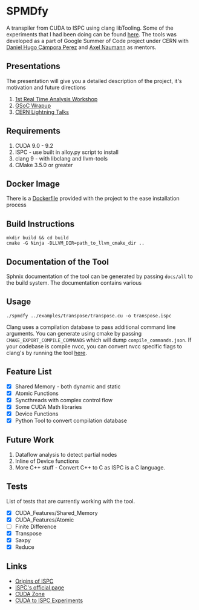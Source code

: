 # SPMDfy
A transpiler from CUDA to ISPC using clang libTooling. Some of the experiments that I had been doing can be found [here](https://github.com/schwarzschild-radius/CUDA_to_ISPC/tree/master/Experiments). The tools was developed as a part of Google Summer of Code project under CERN with [Daniel Hugo Cámpora Perez](https://github.com/dcampora) and [Axel Naumann](https://github.com/Axel-Naumann) as mentors.

## Presentations
The presentation will give you a detailed description of the project, it's motivation and future directions

1. [1st Real Time Analysis Workshop](https://docs.google.com/presentation/d/1R03OiA1FdFXzN0XPl7Ju8bUFLsYXEs_EeclSYPvoLi8/edit?usp=sharing)
2. [GSoC Wrapup](https://docs.google.com/presentation/d/1k1xSH9aW-pkHbp9NXypKQpMWzgA3DO6uV_i0fnHHkbI/edit?usp=sharing)
3. [CERN Lightning Talks](https://docs.google.com/presentation/d/1kgiaZ_XcKmhLgyc6Xh83ZLXhx4D7qTJ8resB7cnS8U4/edit?usp=sharing)

## Requirements
1. CUDA 9.0 - 9.2
2. ISPC - use built in alloy.py script to install
3. clang 9 - with libclang and llvm-tools
4. CMake 3.5.0 or greater 

## Docker Image
There is a [Dockerfile](./docker) provided with the project to the ease installation process

## Build Instructions
    mkdir build && cd build
    cmake -G Ninja -DLLVM_DIR=path_to_llvm_cmake_dir ..

## Documentation of the Tool
Sphnix documentation of the tool can be generated by passing `docs/all` to the build system. The documentation contains various 

## Usage
    ./spmdfy ../examples/transpose/transpose.cu -o transpose.ispc

Clang uses a compilation database to pass additional command line arguments. You can generate using cmake by passing `CMAKE_EXPORT_COMPILE_COMMANDS` which will dump `compile_commands.json`. If your codebase is compile nvcc, you can convert nvcc specific flags to clang's by running the tool [here](./tools/nvcc_to_cuda_clang.py).

## Feature List

- [x] Shared Memory - both dynamic and static
- [x] Atomic Functions
- [x] Syncthreads with complex control flow
- [x] Some CUDA Math libraries
- [x] Device Functions
- [x] Python Tool to convert compilation database

## Future Work
1. Dataflow analysis to detect partial nodes
2. Inline of Device functions
3. More C++ stuff - Convert C++ to C as ISPC is a C language.

## Tests
List of tests that are currently working with the tool.

- [x] CUDA_Features/Shared_Memory
- [x] CUDA_Features/Atomic
- [ ] Finite Difference
- [x] Transpose
- [x] Saxpy
- [x] Reduce

## Links
- [Origins of ISPC](https://pharr.org/matt/blog/2018/04/18/ispc-origins.html)
- [ISPC's official page](https://ispc.github.io/)
- [CUDA Zone](https://developer.nvidia.com/cuda-zone)
- [CUDA to ISPC Experiments](https://github.com/schwarzschild-radius/CUDA_to_ISPC/tree/master/Experiments)